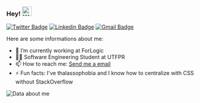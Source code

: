 ### Hey! <img alt="Waving hand emoji" src="https://github.com/OfficialMarinho/OfficialMarinho/blob/master/waving-hand-emoji-animated.gif?raw=true" width="25px">
[![Twitter Badge](https://img.shields.io/badge/-@OfficialMarinho-1ca0f1?style=flat-square&labelColor=1ca0f1&logo=twitter&logoColor=white&link=https://twitter.com/OfficialMarinho)](https://twitter.com/OfficialMarinho) [![Linkedin Badge](https://img.shields.io/badge/-gabrielcmarinho-blue?style=flat-square&logo=Linkedin&logoColor=white&link=https://www.linkedin.com/in/gabrielcmarinho/)](https://www.linkedin.com/in/gabrielcmarinho/)
[![Gmail Badge](https://img.shields.io/badge/-gdcmarinho@gmail.com-c14438?style=flat-square&logo=Gmail&logoColor=white&link=mailto:gdcmarinnho@gmail.com)](mailto:gdcmarinho@gmail.com)

Here are some informations about me:

- 🔭 I’m currently working at ForLogic
- 👨‍🎓 Software Engineering Student at UTFPR
- 📫 How to reach me: [Send me a email](mailto:gdcmarinho@gmail.com)
- ⚡ Fun facts: I've thalassophobia and I know how to centralize with CSS without StackOverflow

![Data about me](https://github-readme-stats.vercel.app/api?username=OfficialMarinho&show_icons=true&hide_border=true)
